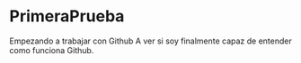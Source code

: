 # PrimeraPrueba
Empezando a trabajar con Github
A ver si soy finalmente capaz de entender como funciona Github.

